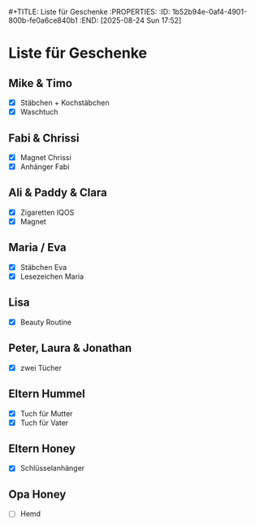 #+TITLE: Liste für Geschenke
:PROPERTIES:
:ID:       1b52b94e-0af4-4901-800b-fe0a6ce840b1
:END:
[2025-08-24 Sun 17:52]

# Liste für Geschenke
## Mike & Timo
+ [X] Stäbchen + Kochstäbchen
+ [X] Waschtuch

## Fabi & Chrissi

+ [X] Magnet Chrissi
+ [X] Anhänger Fabi
## Ali & Paddy & Clara
+ [X] Zigaretten IQOS
+ [X] Magnet
## Maria / Eva
+ [X] Stäbchen Eva
+ [X] Lesezeichen Maria
## Lisa
+ [X] Beauty Routine
## Peter, Laura & Jonathan
+ [X] zwei Tücher
## Eltern Hummel
+ [X] Tuch für Mutter
+ [X] Tuch für Vater
## Eltern Honey
+ [X] Schlüsselanhänger
## Opa Honey
+ [ ] Hemd
